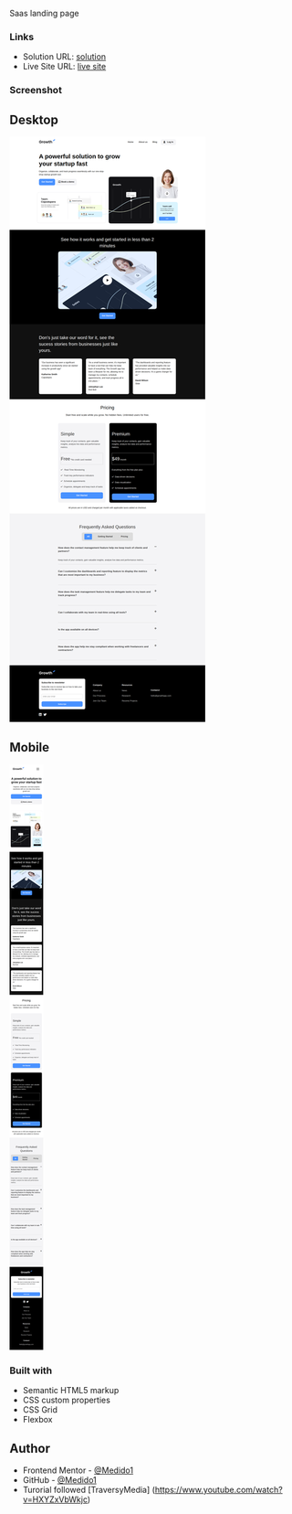 Saas landing page
### Links

- Solution URL: [solution](https://github.com/Medido1/sass_website)
- Live Site URL: [live site]()

### Screenshot

  ## Desktop
  ![](./images/screenshots/desktop.png)

  ## Mobile

  ![](./images/screenshots/mobile.png)

### Built with

- Semantic HTML5 markup
- CSS custom properties
- CSS Grid
- Flexbox


## Author

- Frontend Mentor - [@Medido1](https://www.frontendmentor.io/profile/Medido1)
- GitHub - [@Medido1](https://github.com/Medido1)
- Turorial followed [TraversyMedia] (https://www.youtube.com/watch?v=HXYZxVbWkjc)
